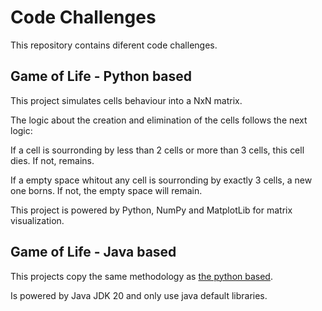 # Code Challenges
This repository contains diferent code challenges.

## Game of Life - Python based
This project simulates cells behaviour into a NxN matrix.

The logic about the creation and elimination of the cells follows the next logic:

If a cell is sourronding by less than 2 cells or more than 3 cells, this cell dies. If not, remains.

If a empty space whitout any cell is sourronding by exactly 3 cells, a new one borns. If not, the empty space will remain.

This project is powered by Python, NumPy and MatplotLib for matrix visualization.

## Game of Life - Java based
This projects copy the same methodology as [the python based](#game-of-life---python-based).

Is powered by Java JDK 20 and only use java default libraries.

